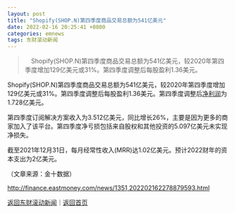 ```yaml
---
layout: post
title: "Shopify(SHOP.N)第四季度商品交易总额为541亿美元"
date: 2022-02-16 20:25:41 +0800
categories: emnews
tags: 东财滚动新闻
---
```

> 　Shopify(SHOP.N)第四季度商品交易总额为541亿美元，较2020年第四季度增加129亿美元或31%。第四季度调整后每股盈利1.36美元。

<p>Shopify(SHOP.N)第四季度商品交易总额为541亿美元，较2020年第四季度增加129亿美元或31%。第四季度调整后每股盈利1.36美元。第四季度调整后<span id="Info.3324"><a href="http://data.eastmoney.com/bbsj/" class="infokey">净利润</a></span>为1.728亿美元。</p>
 <p>第四季度订阅解决方案收入为3.512亿美元，同比增长26%，主要是因为更多的商家加入了该平台。第四季度净亏损包括来自股权和其他投资的5.097亿美元未实现净损失。</p>
 <p>截至2021年12月31日，每月经常性收入(MRR)达1.02亿美元。预计2022财年的资本支出为2亿美元。</p><p class="em_media">（文章来源：金十数据）</p>

<http://finance.eastmoney.com/news/1351,202202162278879593.html>

[返回东财滚动新闻](//finews.withounder.com/emnews/)｜[返回首页](//finews.withounder.com/)